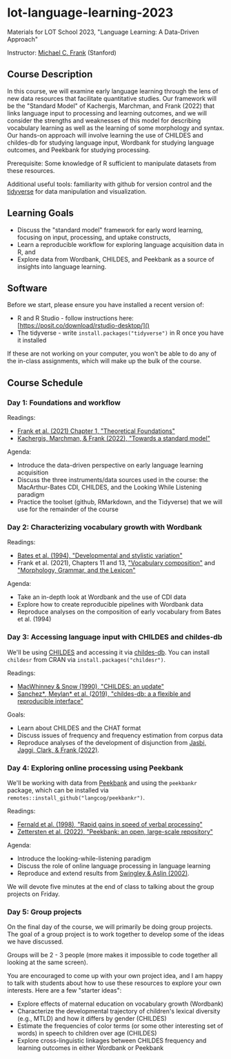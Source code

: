 # lot-language-learning-2023

Materials for LOT School 2023, "Language Learning: A Data-Driven Approach"

Instructor: [Michael C. Frank](http://web.stanford.edu/~mcfrank) (Stanford)

## Course Description

In this course, we will examine early language learning through the lens of new data resources that facilitate quantitative studies. Our framework will be the "Standard Model" of Kachergis, Marchman, and Frank (2022) that links language input to processing and learning outcomes, and we will consider the strengths and weaknesses of this model for describing vocabulary learning as well as the learning of some morphology and syntax. Our hands-on approach will involve learning the use of CHILDES and childes-db for studying language input, Wordbank for studying language outcomes, and Peekbank for studying processing.

Prerequisite: Some knowledge of R sufficient to manipulate datasets from these resources.

Additional useful tools: familiarity with github for version control and the [tidyverse](http://www.tidyverse.org) for data manipulation and visualization.

## Learning Goals

-   Discuss the "standard model" framework for early word learning, focusing on input, processing, and uptake constructs,
-   Learn a reproducible workflow for exploring language acquisition data in R, and
-   Explore data from Wordbank, CHILDES, and Peekbank as a source of insights into language learning.

## Software

Before we start, please ensure you have installed a recent version of:

- R and R Studio - follow instructions here: [https://posit.co/download/rstudio-desktop/]()
- The tidyverse - write `install.packages("tidyverse")` in R once you have it installed

If these are not working on your computer, you won't be able to do any of the in-class assignments, which will make up the bulk of the course.

## Course Schedule

### Day 1: Foundations and workflow

Readings:

-   [Frank et al. (2021) Chapter 1, "Theoretical Foundations"](https://langcog.github.io/wordbank-book/intro-theory.html)
-   [Kachergis, Marchman, & Frank (2022), "Towards a standard model"](https://journals.sagepub.com/doi/full/10.1177/09637214211057836)

Agenda:

-   Introduce the data-driven perspective on early language learning acquisition
-   Discuss the three instruments/data sources used in the course: the MacArthur-Bates CDI, CHILDES, and the Looking While Listening paradigm
-   Practice the toolset (github, RMarkdown, and the Tidyverse) that we will use for the remainder of the course

### Day 2: Characterizing vocabulary growth with Wordbank

Readings:

-   [Bates et al. (1994), "Developmental and stylistic variation"](https://web.stanford.edu/group/langlearninglab/cgi-bin/publications/Bates,%20Marchman,%20Thal,%20et%20al%201994.pdf)
-   Frank et al. (2021), Chapters 11 and 13, ["Vocabulary composition"](https://langcog.github.io/wordbank-book/categories-syntactic.html) and ["Morphology, Grammar, and the Lexicon"](https://langcog.github.io/wordbank-book/grammar.html)

Agenda:

-   Take an in-depth look at Wordbank and the use of CDI data
-   Explore how to create reproducible pipelines with Wordbank data
-   Reproduce analyses on the composition of early vocabulary from Bates et al. (1994)

### Day 3: Accessing language input with CHILDES and childes-db

We'll be using [CHILDES](https://childes.talkbank.org) and accessing it via [childes-db](http://childes-db.stanford.edu). You can install `childesr` from CRAN via `install.packages("childesr")`. 

Readings:

-   [MacWhinney & Snow (1990), "CHILDES: an update"](https://psyling.talkbank.org/years/1990/jcl-update.pdf)
-   [Sanchez\**,* Meylan\* et al. (2019), "childes-db: a a flexible and reproducible interface"](https://link.springer.com/article/10.3758/s13428-018-1176-7)

Goals:

-   Learn about CHILDES and the CHAT format
-   Discuss issues of frequency and frequency estimation from corpus data
-   Reproduce analyses of the development of disjunction from [Jasbi, Jaggi, Clark, & Frank (2022)](https://www.cambridge.org/core/journals/journal-of-child-language/article/abs/contextdependent-learning-of-linguistic-disjunction/D88F848F43230EE00A6474E4400A75AF). 

### Day 4: Exploring online processing using Peekbank

We'll be working with data from [Peekbank](http://peekbank.stanford.edu) and using the `peekbankr` package, which can be installed via `remotes::install_github("langcog/peekbankr")`.

Readings:

-   [Fernald et al. (1998), "Rapid gains in speed of verbal processing"](https://journals.sagepub.com/doi/10.1111/1467-9280.00044)
-   [Zettersten et al. (2022), "Peekbank: an open, large-scale repository"](https://link.springer.com/article/10.3758/s13428-022-01906-4)

Agenda:

-   Introduce the looking-while-listening paradigm
-   Discuss the role of online language processing in language learning
-   Reproduce and extend results from [Swingley & Aslin (2002)](https://doi.org/10.1111%2F1467-9280.00485).

We will devote five minutes at the end of class to talking about the group projects on Friday.

### Day 5: Group projects

On the final day of the course, we will primarily be doing group projects. The goal of a group project is to work together to develop some of the ideas we have discussed. 

Groups will be 2 - 3 people (more makes it impossible to code together all looking at the same screen). 

You are encouraged to come up with your own project idea, and I am happy to talk with students about how to use these resources to explore your own interests. Here are a few "starter ideas":

- Explore effects of maternal education on vocabulary growth (Wordbank)
- Characterize the developmental trajectory of children's lexical diversity (e.g., MTLD) and how it differs by gender (CHILDES)
- Estimate the frequencies of color terms (or some other interesting set of words) in speech to children over age (CHILDES)
- Explore cross-linguistic linkages between CHILDES frequency and learning outcomes in either Wordbank or Peekbank

